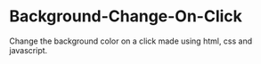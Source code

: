# Background-Change-On-Click

Change the background color on a click made using html, css and javascript. 
